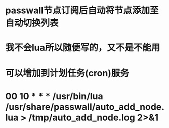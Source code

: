 # passwall节点订阅后自动将节点添加至自动切换列表
# 我不会lua所以随便写的，又不是不能用
# 可以增加到计划任务(cron)服务
# 00 10 * * * /usr/bin/lua /usr/share/passwall/auto_add_node.lua > /tmp/auto_add_node.log 2>&1

